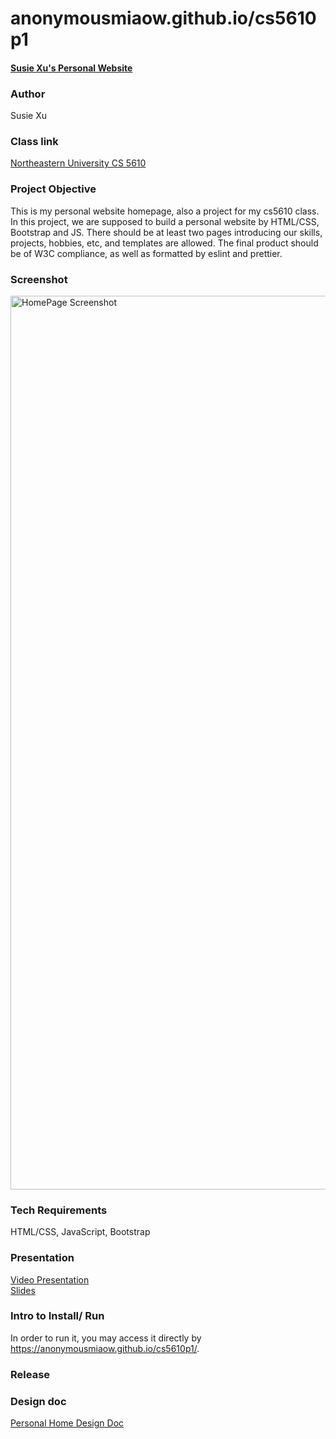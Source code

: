 # anonymousmiaow.github.io/cs5610p1
#### [Susie Xu's Personal Website](https://anonymousmiaow.github.io/cs5610p1/)

### Author
Susie Xu

### Class link
[Northeastern University CS 5610](https://johnguerra.co/classes/webDevelopment_fall_2022/)

### Project Objective
This is my personal website homepage, also a project for my cs5610 class. In this project, we are supposed to build a personal website by HTML/CSS, Bootstrap and JS. There should be at least two pages introducing our skills, projects, hobbies, etc, and templates are allowed. The final product should be of W3C compliance, as well as formatted by eslint and prettier.

### Screenshot
<img width="1430" alt="HomePage Screenshot" src="https://user-images.githubusercontent.com/44392165/192202274-63a7f186-5826-4152-9340-cd87824b79e3.png">

### Tech Requirements
HTML/CSS, JavaScript, Bootstrap

### Presentation
[Video Presentation](https://www.youtube.com/watch?v=pfqrOglsR2M&t=9s&ab_channel=SusieXu)  
[Slides](https://docs.google.com/presentation/d/1sDRqdY6ifUkj93_Ze7Yav5F-bs8pQy7YlWuFYOJwZHM/edit?usp=sharing)

### Intro to Install/ Run
In order to run it, you may access it directly by https://anonymousmiaow.github.io/cs5610p1/.

### Release

### Design doc
[Personal Home Design Doc](https://github.com/anonymousmiaow/cs5610p1/files/9648722/Personal.Home.Design.Doc.pdf)
